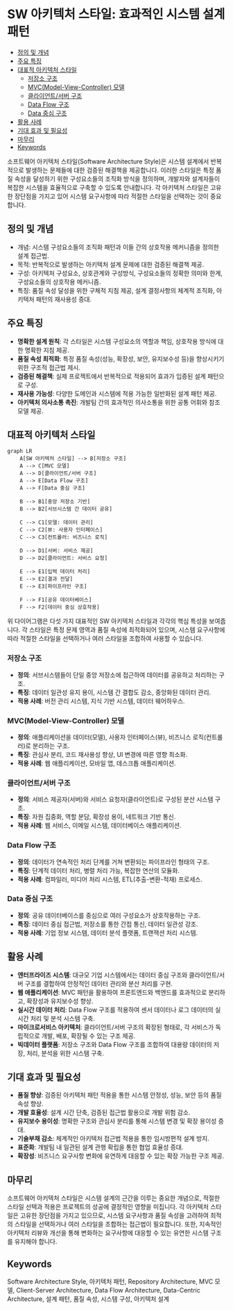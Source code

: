 # SW 아키텍처 스타일: 효과적인 시스템 설계 패턴

<!-- mtoc-start -->

- [정의 및 개념](#정의-및-개념)
- [주요 특징](#주요-특징)
- [대표적 아키텍처 스타일](#대표적-아키텍처-스타일)
  - [저장소 구조](#저장소-구조)
  - [MVC(Model-View-Controller) 모델](#mvcmodel-view-controller-모델)
  - [클라이언트/서버 구조](#클라이언트서버-구조)
  - [Data Flow 구조](#data-flow-구조)
  - [Data 중심 구조](#data-중심-구조)
- [활용 사례](#활용-사례)
- [기대 효과 및 필요성](#기대-효과-및-필요성)
- [마무리](#마무리)
- [Keywords](#keywords)

<!-- mtoc-end -->

소프트웨어 아키텍처 스타일(Software Architecture Style)은 시스템 설계에서 반복적으로 발생하는 문제들에 대한 검증된 해결책을 제공합니다. 이러한 스타일은 특정 품질 속성을 달성하기 위한 구성요소들의 조직화 방식을 정의하며, 개발자와 설계자들이 복잡한 시스템을 효율적으로 구축할 수 있도록 안내합니다. 각 아키텍처 스타일은 고유한 장단점을 가지고 있어 시스템 요구사항에 따라 적절한 스타일을 선택하는 것이 중요합니다.

## 정의 및 개념

- 개념: 시스템 구성요소들의 조직화 패턴과 이들 간의 상호작용 메커니즘을 정의한 설계 접근법.
- 목적: 반복적으로 발생하는 아키텍처 설계 문제에 대한 검증된 해결책 제공.
- 구성: 아키텍처 구성요소, 상호관계와 구성방식, 구성요소들의 정확한 의미와 한계, 구성요소들의 상호작용 메커니즘.
- 특징: 품질 속성 달성을 위한 구체적 지침 제공, 설계 결정사항의 체계적 조직화, 아키텍처 패턴의 재사용성 증대.

## 주요 특징

- **명확한 설계 원칙**: 각 스타일은 시스템 구성요소의 역할과 책임, 상호작용 방식에 대한 명확한 지침 제공.
- **품질 속성 최적화**: 특정 품질 속성(성능, 확장성, 보안, 유지보수성 등)을 향상시키기 위한 구조적 접근법 제시.
- **검증된 해결책**: 실제 프로젝트에서 반복적으로 적용되어 효과가 입증된 설계 패턴으로 구성.
- **재사용 가능성**: 다양한 도메인과 시스템에 적용 가능한 일반화된 설계 패턴 제공.
- **아키텍처 의사소통 촉진**: 개발팀 간의 효과적인 의사소통을 위한 공통 어휘와 참조 모델 제공.

## 대표적 아키텍처 스타일

```mermaid
graph LR
    A[SW 아키텍처 스타일] --> B[저장소 구조]
    A --> C[MVC 모델]
    A --> D[클라이언트/서버 구조]
    A --> E[Data Flow 구조]
    A --> F[Data 중심 구조]

    B --> B1[중앙 저장소 기반]
    B --> B2[서브시스템 간 데이터 공유]

    C --> C1[모델: 데이터 관리]
    C --> C2[뷰: 사용자 인터페이스]
    C --> C3[컨트롤러: 비즈니스 로직]

    D --> D1[서버: 서비스 제공]
    D --> D2[클라이언트: 서비스 요청]

    E --> E1[입력 데이터 처리]
    E --> E2[결과 전달]
    E --> E3[파이프라인 구조]

    F --> F1[공유 데이터베이스]
    F --> F2[데이터 중심 상호작용]
```

위 다이어그램은 다섯 가지 대표적인 SW 아키텍처 스타일과 각각의 핵심 특성을 보여줍니다. 각 스타일은 특정 문제 영역과 품질 속성에 최적화되어 있으며, 시스템 요구사항에 따라 적절한 스타일을 선택하거나 여러 스타일을 조합하여 사용할 수 있습니다.

### 저장소 구조

- **정의**: 서브시스템들이 단일 중앙 저장소에 접근하여 데이터를 공유하고 처리하는 구조.
- **특징**: 데이터 일관성 유지 용이, 시스템 간 결합도 감소, 중앙화된 데이터 관리.
- **적용 사례**: 버전 관리 시스템, 지식 기반 시스템, 데이터 웨어하우스.

### MVC(Model-View-Controller) 모델

- **정의**: 애플리케이션을 데이터(모델), 사용자 인터페이스(뷰), 비즈니스 로직(컨트롤러)로 분리하는 구조.
- **특징**: 관심사 분리, 코드 재사용성 향상, UI 변경에 따른 영향 최소화.
- **적용 사례**: 웹 애플리케이션, 모바일 앱, 데스크톱 애플리케이션.

### 클라이언트/서버 구조

- **정의**: 서비스 제공자(서버)와 서비스 요청자(클라이언트)로 구성된 분산 시스템 구조.
- **특징**: 자원 집중화, 역할 분담, 확장성 용이, 네트워크 기반 통신.
- **적용 사례**: 웹 서비스, 이메일 시스템, 데이터베이스 애플리케이션.

### Data Flow 구조

- **정의**: 데이터가 연속적인 처리 단계를 거쳐 변환되는 파이프라인 형태의 구조.
- **특징**: 단계적 데이터 처리, 병렬 처리 가능, 복잡한 연산의 모듈화.
- **적용 사례**: 컴파일러, 미디어 처리 시스템, ETL(추출-변환-적재) 프로세스.

### Data 중심 구조

- **정의**: 공유 데이터베이스를 중심으로 여러 구성요소가 상호작용하는 구조.
- **특징**: 데이터 중심 접근법, 저장소를 통한 간접 통신, 데이터 일관성 강조.
- **적용 사례**: 기업 정보 시스템, 데이터 분석 플랫폼, 트랜잭션 처리 시스템.

## 활용 사례

- **엔터프라이즈 시스템**: 대규모 기업 시스템에서는 데이터 중심 구조와 클라이언트/서버 구조를 결합하여 안정적인 데이터 관리와 분산 처리를 구현.
- **웹 애플리케이션**: MVC 패턴을 활용하여 프론트엔드와 백엔드를 효과적으로 분리하고, 확장성과 유지보수성 향상.
- **실시간 데이터 처리**: Data Flow 구조를 적용하여 센서 데이터나 로그 데이터의 실시간 처리 및 분석 시스템 구축.
- **마이크로서비스 아키텍처**: 클라이언트/서버 구조의 확장된 형태로, 각 서비스가 독립적으로 개발, 배포, 확장될 수 있는 구조 제공.
- **빅데이터 플랫폼**: 저장소 구조와 Data Flow 구조를 조합하여 대용량 데이터의 저장, 처리, 분석을 위한 시스템 구축.

## 기대 효과 및 필요성

- **품질 향상**: 검증된 아키텍처 패턴 적용을 통한 시스템 안정성, 성능, 보안 등의 품질 속성 향상.
- **개발 효율성**: 설계 시간 단축, 검증된 접근법 활용으로 개발 위험 감소.
- **유지보수 용이성**: 명확한 구조와 관심사 분리를 통해 시스템 변경 및 확장 용이성 증대.
- **기술부채 감소**: 체계적인 아키텍처 접근법 적용을 통한 임시방편적 설계 방지.
- **표준화**: 개발팀 내 일관된 설계 관행 확립을 통한 협업 효율성 증대.
- **확장성**: 비즈니스 요구사항 변화에 유연하게 대응할 수 있는 확장 가능한 구조 제공.

## 마무리

소프트웨어 아키텍처 스타일은 시스템 설계의 근간을 이루는 중요한 개념으로, 적절한 스타일 선택과 적용은 프로젝트의 성공에 결정적인 영향을 미칩니다. 각 아키텍처 스타일은 고유한 장단점을 가지고 있으므로, 시스템 요구사항과 품질 속성을 고려하여 최적의 스타일을 선택하거나 여러 스타일을 조합하는 접근법이 필요합니다. 또한, 지속적인 아키텍처 리뷰와 개선을 통해 변화하는 요구사항에 대응할 수 있는 유연한 시스템 구조를 유지해야 합니다.

## Keywords

Software Architecture Style, 아키텍처 패턴, Repository Architecture, MVC 모델, Client-Server Architecture, Data Flow Architecture, Data-Centric Architecture, 설계 패턴, 품질 속성, 시스템 구성, 아키텍처 설계
